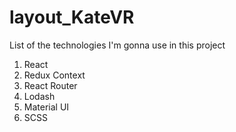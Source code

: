 # layout_KateVR

List of the technologies I'm gonna use in this project

1. React
2. Redux Context
3. React Router
4. Lodash
5. Material UI
6. SCSS
